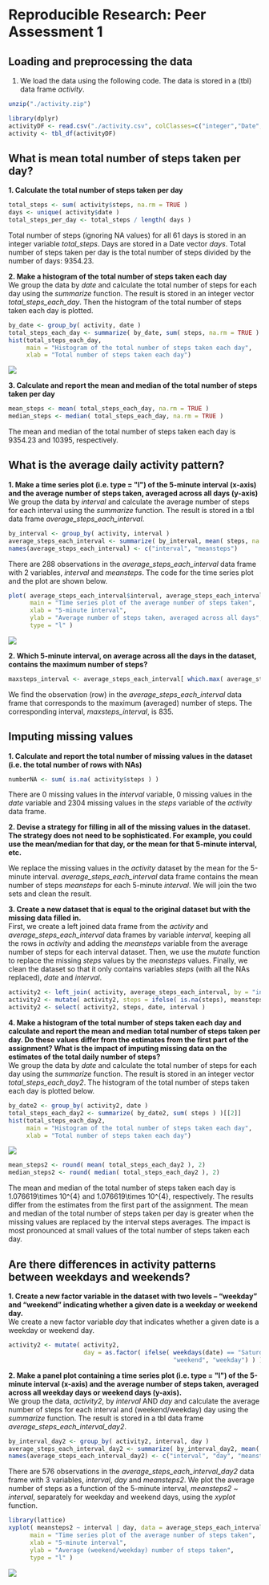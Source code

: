 # Reproducible Research: Peer Assessment 1

## Loading and preprocessing the data

1. We load the data using the following code. The data is stored in a (tbl) data frame *activity*.

```r
unzip("./activity.zip")
```

```r
library(dplyr)
activityDF <- read.csv("./activity.csv", colClasses=c("integer","Date","integer"))
activity <- tbl_df(activityDF)
```

## What is mean total number of steps taken per day?

**1. Calculate the total number of steps taken per day**  

```r
total_steps <- sum( activity$steps, na.rm = TRUE )
days <- unique( activity$date )
total_steps_per_day <- total_steps / length( days )
```
Total number of steps (ignoring NA values) for all 61 days is stored in an integer variable *total_steps*.
Days are stored in a Date vector *days*. Total number of steps taken per day is
the total number of steps divided by the number of days: 9354.23.

**2. Make a histogram of the total number of steps taken each day**   
We group the data by *date* and calculate the total number of steps for each day using the *summarize* function. 
The result is stored in an integer vector *total_steps_each_day*. 
Then the histogram of the total number of steps taken each day is plotted. 

```r
by_date <- group_by( activity, date )
total_steps_each_day <- summarize( by_date, sum( steps, na.rm = TRUE ) )[[2]]
hist(total_steps_each_day, 
     main = "Histogram of the total number of steps taken each day", 
     xlab = "Total number of steps taken each day")
```

![](PA1_template_files/figure-html/unnamed-chunk-4-1.png) 


**3. Calculate and report the mean and median of the total number of steps taken per day**  

```r
mean_steps <- mean( total_steps_each_day, na.rm = TRUE )
median_steps <- median( total_steps_each_day, na.rm = TRUE )
```
The mean and median of the total number of steps taken each day is 9354.23 and 10395,
respectively.

## What is the average daily activity pattern?

**1. Make a time series plot (i.e. type = "l") of the 5-minute interval (x-axis) and the average number of steps taken, averaged across all days (y-axis)**   
We group the data by *interval* and calculate the average number of steps for each interval using the *summarize* function. 
The result is stored in a tbl data frame *average_steps_each_interval*. 

```r
by_interval <- group_by( activity, interval )
average_steps_each_interval <- summarize( by_interval, mean( steps, na.rm = TRUE ) )
names(average_steps_each_interval) <- c("interval", "meansteps")
```
There are 288 observations in the *average_steps_each_interval* data frame
with 2 variables, *interval* and *meansteps*.
The code for the time series plot and the plot are shown below. 

```r
plot( average_steps_each_interval$interval, average_steps_each_interval$meansteps, 
      main = "Time series plot of the average number of steps taken", 
      xlab = "5-minute interval",
      ylab = "Average number of steps taken, averaged across all days",
      type = "l" )
```

![](PA1_template_files/figure-html/unnamed-chunk-7-1.png) 


**2. Which 5-minute interval, on average across all the days in the dataset, contains the maximum number of steps?**  

```r
maxsteps_interval <- average_steps_each_interval[ which.max( average_steps_each_interval$meansteps ), 1]
```
We find the observation (row) in the *average_steps_each_interval* data frame that 
corresponds to the maximum (averaged) number of steps. The corresponding interval, *maxsteps_interval*, 
is 835.

## Imputing missing values

**1. Calculate and report the total number of missing values in the dataset (i.e. the total number of rows with NAs)**   

```r
numberNA <- sum( is.na( activity$steps ) )
```
There are 0 missing values in the *interval* variable,
0 missing values in the *date* variable and
2304 missing values in the *steps* variable of the *activity* data frame.

**2. Devise a strategy for filling in all of the missing values in the dataset. The strategy does not need to be sophisticated. For example, you could use the mean/median for that day, or the mean for that 5-minute interval, etc.**   

We replace the missing values in the *activity* dataset by the mean for the 5-minute interval.
*average_steps_each_interval* data frame contains the mean number of steps *meansteps* for each 5-minute *interval*.
We will join the two sets and clean the result.

**3. Create a new dataset that is equal to the original dataset but with the missing data filled in.**   
First, we create a left joined data frame from the *activity* and *average_steps_each_interval* data frames
by variable *interval*,
keeping all the rows in *activity* and adding the *meansteps* variable from the average number of steps for each interval dataset.
Then, we use the *mutate* function to replace the missing *steps* values by the *meansteps* values.
Finally, we clean the dataset so that it only contains variables *steps* (with all the NAs replaced), *date* and *interval*.

```r
activity2 <- left_join( activity, average_steps_each_interval, by = "interval")
activity2 <- mutate( activity2, steps = ifelse( is.na(steps), meansteps, steps) )
activity2 <- select( activity2, steps, date, interval )
```

**4. Make a histogram of the total number of steps taken each day and calculate and report the mean and median total number 
of steps taken per day. Do these values differ from the estimates from the first part of the assignment? 
What is the impact of imputing missing data on the estimates of the total daily number of steps?**   
We group the data by *date* and calculate the total number of steps for each day using the *summarize* function. 
The result is stored in an integer vector *total_steps_each_day2*. 
The histogram of the total number of steps taken each day is plotted below. 

```r
by_date2 <- group_by( activity2, date )
total_steps_each_day2 <- summarize( by_date2, sum( steps ) )[[2]]
hist(total_steps_each_day2, 
     main = "Histogram of the total number of steps taken each day", 
     xlab = "Total number of steps taken each day")
```

![](PA1_template_files/figure-html/unnamed-chunk-11-1.png) 

```r
mean_steps2 <- round( mean( total_steps_each_day2 ), 2)
median_steps2 <- round( median( total_steps_each_day2 ), 2)
```
The mean and median of the total number of steps taken each day is 1.076619\times 10^{4} and 1.076619\times 10^{4},
respectively.
The results differ from the estimates from the first part of the assignment.
The mean and median of the total number of steps taken per day is greater when the missing values are replaced 
by the interval steps averages.
The impact is most pronounced at small values of the total number of steps taken each day.

## Are there differences in activity patterns between weekdays and weekends?

**1. Create a new factor variable in the dataset with two levels – “weekday” and “weekend” indicating whether a given date is a weekday or weekend day.**   
We create a new factor variable *day* that indicates whether a given date is a weekday or weekend day.

```r
activity2 <- mutate( activity2, 
                     day = as.factor( ifelse( weekdays(date) == "Saturday" | weekdays(date) == "Sunday" , 
                                              "weekend", "weekday") ) )
```

**2. Make a panel plot containing a time series plot (i.e. type = "l") of the 5-minute interval (x-axis) and the average number of steps taken, averaged across all weekday days or weekend days (y-axis).**   
We group the data, *activity2*, by *interval* AND *day* and calculate the average number of steps for each interval 
and (weekend/weekday) day using the *summarize* function. 
The result is stored in a tbl data frame *average_steps_each_interval_day2*.

```r
by_interval_day2 <- group_by( activity2, interval, day )
average_steps_each_interval_day2 <- summarize( by_interval_day2, mean( steps ) )
names(average_steps_each_interval_day2) <- c("interval", "day", "meansteps2")
```
There are 576 observations in the *average_steps_each_interval_day2* data frame
with 3 variables, *interval*, *day* and *meansteps2*.
We plot the average number of steps as a function of the 5-minute interval, *meansteps2 ~ interval*,
separately for weekday and weekend days, using the *xyplot* function.

```r
library(lattice)
xyplot( meansteps2 ~ interval | day, data = average_steps_each_interval_day2, 
      main = "Time series plot of the average number of steps taken", 
      xlab = "5-minute interval",
      ylab = "Average (weekend/weekday) number of steps taken",
      type = "l" )
```

![](PA1_template_files/figure-html/unnamed-chunk-14-1.png) 
